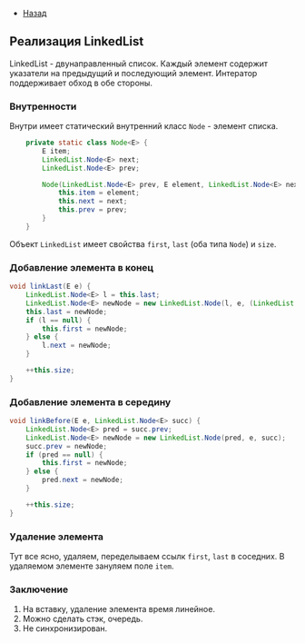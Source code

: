 - [Назад](/./java.md)

## Реализация LinkedList

LinkedList - двунаправленный список. Каждый элемент содержит указатели на предыдущий и последующий элемент. Интератор поддерживает обход в обе стороны.

### Внутренности

Внутри имеет статический внутренний класс `Node` - элемент списка.

```java
    private static class Node<E> {
        E item;
        LinkedList.Node<E> next;
        LinkedList.Node<E> prev;

        Node(LinkedList.Node<E> prev, E element, LinkedList.Node<E> next) {
            this.item = element;
            this.next = next;
            this.prev = prev;
        }
    }
```

Объект `LinkedList` имеет свойства `first`, `last` (оба типа `Node`) и `size`.

### Добавление элемента в конец

```java
void linkLast(E e) {
    LinkedList.Node<E> l = this.last;
    LinkedList.Node<E> newNode = new LinkedList.Node(l, e, (LinkedList.Node)null);
    this.last = newNode;
    if (l == null) {
        this.first = newNode;
    } else {
        l.next = newNode;
    }

    ++this.size;
}
```

### Добавление элемента в середину

```java
void linkBefore(E e, LinkedList.Node<E> succ) {
    LinkedList.Node<E> pred = succ.prev;
    LinkedList.Node<E> newNode = new LinkedList.Node(pred, e, succ);
    succ.prev = newNode;
    if (pred == null) {
        this.first = newNode;
    } else {
        pred.next = newNode;
    }

    ++this.size;
}
```

### Удаление элемента

Тут все ясно, удаляем, переделываем ссылк `first`, `last` в соседних. В удаляемом элементе зануляем поле `item`.


### Заключение

1. На вставку, удаление элемента время линейное.
1. Можно сделать стэк, очередь.
1. Не синхронизирован.
